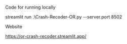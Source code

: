 Code for running locally

streamlit run .\Crash-Recoder-OR.py --server.port 8502


Website

https://or-crash-recoder.streamlit.app/

